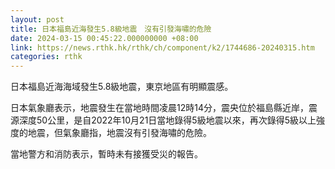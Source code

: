 ```yaml
---
layout: post
title: 日本福島近海發生5.8級地震　沒有引發海嘯的危險
date: 2024-03-15 00:45:22.000000000 +08:00
link: https://news.rthk.hk/rthk/ch/component/k2/1744686-20240315.htm
categories: rthk
---
```


日本福島近海海域發生5.8級地震，東京地區有明顯震感。

日本氣象廳表示，地震發生在當地時間凌晨12時14分，震央位於福島縣近岸，震源深度50公里，是自2022年10月21日當地錄得5級地震以來，再次錄得5級以上強度的地震，但氣象廳指，地震沒有引發海嘯的危險。

當地警方和消防表示，暫時未有接獲受災的報告。

